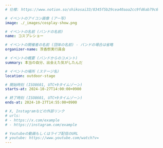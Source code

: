 ```yaml
---
# 仕様: https://www.notion.so/shikosai33/8345f5b29cea40aaa2cc9fd6ab79c6a6?pvs=4#9ae1134163bc41fca64fb5161acf4e19

# イベントのアイコン画像 (アー写)
image: ./_images/cosplay-show.png

# イベントの名前 (バンドの名前)
name: コスプレショー

# イベントの開催者の名前 (団体の名前) - バンドの場合は省略
organizer-name: 茨香祭実行員会

# イベントの概要 (バンドからのコメント)
summary: 本当の自分、出会えた気がしたんだ

# イベントの場所 (ステージ名)
location: outdoor-stage

# 開始時刻 (ISO8601, UTC+9タイムゾーン)
starts-at: 2024-10-27T14:00:00+0900

# 終了時刻 (ISO8601, UTC+9タイムゾーン)
ends-at: 2024-10-27T14:55:00+0900

# X, Instagramなどの外部リンク
# urls:
# - https://x.com/example
# - https://instagram.com/example

# Youtubeの動画もしくはライブ配信のURL
# youtube: https://www.youtube.com/watch?v=
---
```

